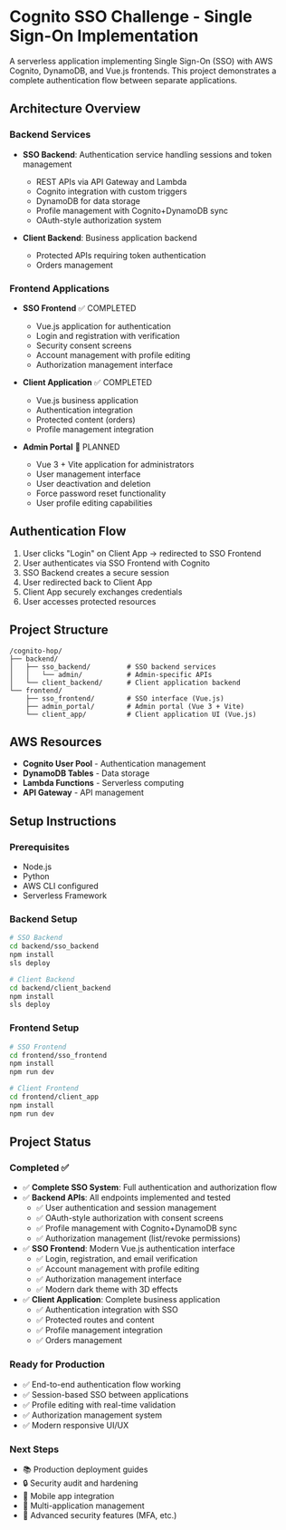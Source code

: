 # Cognito SSO Challenge - Single Sign-On Implementation

A serverless application implementing Single Sign-On (SSO) with AWS Cognito, DynamoDB, and Vue.js frontends. This project demonstrates a complete authentication flow between separate applications.

## Architecture Overview

### Backend Services
- **SSO Backend**: Authentication service handling sessions and token management
  - REST APIs via API Gateway and Lambda
  - Cognito integration with custom triggers
  - DynamoDB for data storage
  - Profile management with Cognito+DynamoDB sync
  - OAuth-style authorization system
  
- **Client Backend**: Business application backend
  - Protected APIs requiring token authentication
  - Orders management

### Frontend Applications
- **SSO Frontend** ✅ COMPLETED
  - Vue.js application for authentication
  - Login and registration with verification
  - Security consent screens
  - Account management with profile editing
  - Authorization management interface
  
- **Client Application** ✅ COMPLETED
  - Vue.js business application
  - Authentication integration
  - Protected content (orders)
  - Profile management integration

- **Admin Portal** 🚧 PLANNED
  - Vue 3 + Vite application for administrators
  - User management interface
  - User deactivation and deletion
  - Force password reset functionality
  - User profile editing capabilities

## Authentication Flow

1. User clicks "Login" on Client App → redirected to SSO Frontend
2. User authenticates via SSO Frontend with Cognito
3. SSO Backend creates a secure session
4. User redirected back to Client App 
5. Client App securely exchanges credentials
6. User accesses protected resources

## Project Structure

```
/cognito-hop/
├── backend/
│   ├── sso_backend/         # SSO backend services
│   │   └── admin/           # Admin-specific APIs
│   └── client_backend/      # Client application backend
└── frontend/
    ├── sso_frontend/        # SSO interface (Vue.js)
    ├── admin_portal/        # Admin portal (Vue 3 + Vite)
    └── client_app/          # Client application UI (Vue.js)
```

## AWS Resources

- **Cognito User Pool** - Authentication management
- **DynamoDB Tables** - Data storage
- **Lambda Functions** - Serverless computing
- **API Gateway** - API management

## Setup Instructions

### Prerequisites

- Node.js
- Python
- AWS CLI configured
- Serverless Framework

### Backend Setup

```bash
# SSO Backend
cd backend/sso_backend
npm install
sls deploy

# Client Backend
cd backend/client_backend
npm install
sls deploy
```

### Frontend Setup

```bash
# SSO Frontend
cd frontend/sso_frontend
npm install
npm run dev

# Client Frontend
cd frontend/client_app
npm install
npm run dev
```

## Project Status

### Completed ✅
- ✅ **Complete SSO System**: Full authentication and authorization flow
- ✅ **Backend APIs**: All endpoints implemented and tested
  - ✅ User authentication and session management
  - ✅ OAuth-style authorization with consent screens
  - ✅ Profile management with Cognito+DynamoDB sync
  - ✅ Authorization management (list/revoke permissions)
- ✅ **SSO Frontend**: Modern Vue.js authentication interface
  - ✅ Login, registration, and email verification
  - ✅ Account management with profile editing
  - ✅ Authorization management interface
  - ✅ Modern dark theme with 3D effects
- ✅ **Client Application**: Complete business application
  - ✅ Authentication integration with SSO
  - ✅ Protected routes and content
  - ✅ Profile management integration
  - ✅ Orders management

### Ready for Production
- ✅ End-to-end authentication flow working
- ✅ Session-based SSO between applications
- ✅ Profile editing with real-time validation
- ✅ Authorization management system
- ✅ Modern responsive UI/UX

### Next Steps
- 📚 Production deployment guides
- 🔒 Security audit and hardening
- 📱 Mobile app integration
- 👥 Multi-application management
- 🔐 Advanced security features (MFA, etc.)
